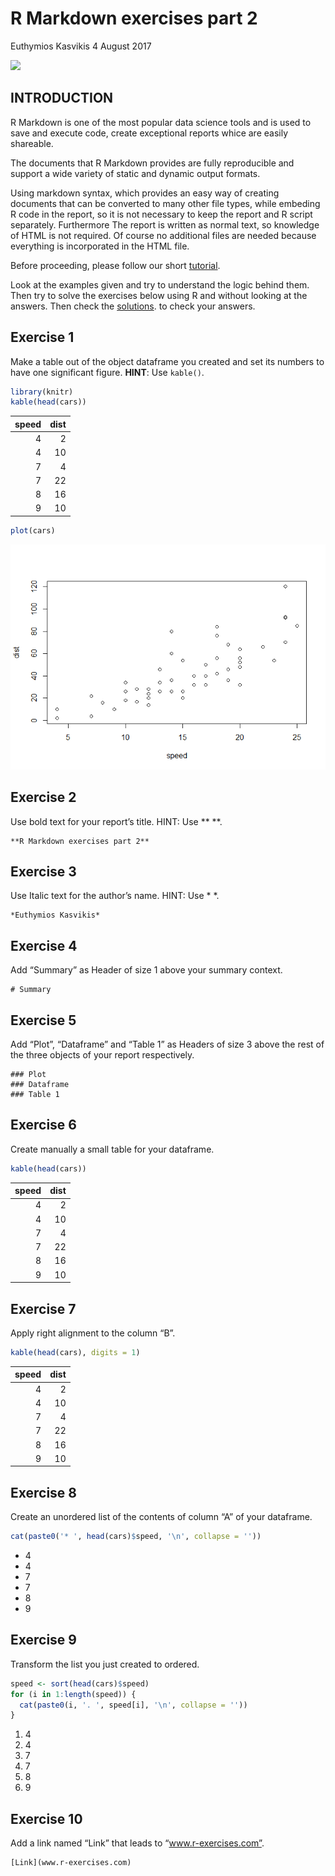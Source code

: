 R Markdown exercises part 2
================
Euthymios Kasvikis
4 August 2017

![](https://www.r-exercises.com/wnw-images/wp-content/uploads/2017/07/document-428335__340-320x320.jpgmin.jpg)

## INTRODUCTION

R Markdown is one of the most popular data science tools and is used to
save and execute code, create exceptional reports whice are easily
shareable.

The documents that R Markdown provides are fully reproducible and
support a wide variety of static and dynamic output formats.

Using markdown syntax, which provides an easy way of creating documents
that can be converted to many other file types, while embeding R code in
the report, so it is not necessary to keep the report and R script
separately. Furthermore The report is written as normal text, so
knowledge of HTML is not required. Of course no additional files are
needed because everything is incorporated in the HTML file.

Before proceeding, please follow our short
[tutorial](http://r-exercises.com/2017/07/21/how-to-create-reports-with-r-markdown-in-rstudio/).

Look at the examples given and try to understand the logic behind them.
Then try to solve the exercises below using R and without looking at the
answers. Then check the
[solutions](http://r-exercises.com/2017/08/04/r-markdown-exercises-part-2-solutions/).
to check your answers.

## Exercise 1

Make a table out of the object dataframe you created and set its numbers
to have one significant figure. **HINT**: Use `kable()`.

``` r
library(knitr)
kable(head(cars))
```

| speed | dist |
| ----: | ---: |
|     4 |    2 |
|     4 |   10 |
|     7 |    4 |
|     7 |   22 |
|     8 |   16 |
|     9 |   10 |

``` r
plot(cars)
```

![](R_Markdown_exercises_part_2_files/figure-gfm/exercise-1-1.png)<!-- -->

## Exercise 2

Use bold text for your report’s title. HINT: Use \*\* \*\*.

    **R Markdown exercises part 2**

## Exercise 3

Use Italic text for the author’s name. HINT: Use \* \*.

    *Euthymios Kasvikis*

## Exercise 4

Add “Summary” as Header of size 1 above your summary context.

    # Summary

## Exercise 5

Add “Plot”, “Dataframe” and “Table 1” as Headers of size 3 above the
rest of the three objects of your report respectively.

    ### Plot
    ### Dataframe
    ### Table 1

## Exercise 6

Create manually a small table for your dataframe.

``` r
kable(head(cars))
```

| speed | dist |
| ----: | ---: |
|     4 |    2 |
|     4 |   10 |
|     7 |    4 |
|     7 |   22 |
|     8 |   16 |
|     9 |   10 |

## Exercise 7

Apply right alignment to the column “B”.

``` r
kable(head(cars), digits = 1)
```

| speed | dist |
| ----: | ---: |
|     4 |    2 |
|     4 |   10 |
|     7 |    4 |
|     7 |   22 |
|     8 |   16 |
|     9 |   10 |

## Exercise 8

Create an unordered list of the contents of column “A” of your
dataframe.

``` r
cat(paste0('* ', head(cars)$speed, '\n', collapse = ''))
```

  - 4
  - 4
  - 7
  - 7
  - 8
  - 9

## Exercise 9

Transform the list you just created to ordered.

``` r
speed <- sort(head(cars)$speed)
for (i in 1:length(speed)) {
  cat(paste0(i, '. ', speed[i], '\n', collapse = ''))
}
```

1.  4
2.  4
3.  7
4.  7
5.  8
6.  9

## Exercise 10

Add a link named “Link” that leads to “www.r-exercises.com”.

    [Link](www.r-exercises.com)
